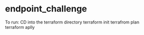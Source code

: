 # endpoint_challenge
To run: 
CD into the terraform directory
terraform init
terrafrom plan 
terraform aplly

